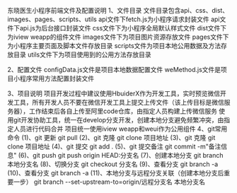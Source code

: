 东晓医生小程序前端文件及配置说明
1、文件目录
文件目录包含api、css、dist、images、pages、scripts、utils
api文件下fetch.js为小程序请求封装文件
api文件下api.js为后台接口封装文件
css文件下为小程序全局默认样式文件
dist文件下为iview weapp的组件文件
images文件下为项目图片资源存放文件
pages文件下为小程序主要页面及脚本文件存放目录
scripts文件为项目本地公用数据及方法存放目录
utils文件下为项目使用到的公用方法存放目录

2、配置文件
configData.js文件是项目本地数据配置文件
weMethod.js文件是项目小程序常用方法配置封装文件

3、项目说明
项目开发过程中建议使用HbuiderX作为开发工具，实时预览微信开发工具，所有开发人员不要在微信开发工具上提交上传文件（该上传目标是微信服务器），工作结束后各自上传至阿里code仓库，由指定人员构建上传微信服务
使用git开发协助工具，统一在develop分支开发，创建本地分支避免频繁冲突，由指定人员进行代码合并
项目统一使用iview weapp和weui作为公用组件
4、git常用命令
(1)、git 更新
git pull
(2)、git 克隆
git clone 项目地址
(3)、git 克隆
git clone 项目地址
(4)、git 提交
git add .
(5)、git 提交备注
git commit -m"备注信息"
(6)、git push
git push origin HEAD:分支名
(7)、创建本地分支
git branch 本地分支名
(8)、切换分支
git checkout 分支名
(9)、查看分支
git branch -a
(10)、查看分支
git branch -a
(11)、本地分支与远程分支关联（创建本地分支后重要一步）
git branch --set-upstream-to=origin/远程分支名 本地分支名